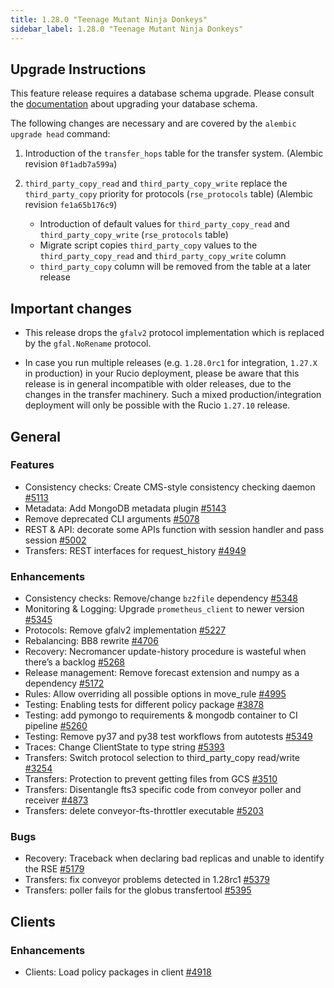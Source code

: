 ```yaml
---
title: 1.28.0 "Teenage Mutant Ninja Donkeys"
sidebar_label: 1.28.0 "Teenage Mutant Ninja Donkeys"
---
```


## Upgrade Instructions

This feature release requires a database schema upgrade. Please consult the [documentation](https://rucio.cern.ch/documentation/database/) about upgrading your
database schema.

The following changes are necessary and are covered by the `alembic upgrade head` command:

1. Introduction of the `transfer_hops` table for the transfer system. (Alembic revision `0f1adb7a599a`)

1. `third_party_copy_read` and `third_party_copy_write` replace the `third_party_copy` priority for protocols (`rse_protocols` table) (Alembic revision `fe1a65b176c9`)

    - Introduction of default values for  `third_party_copy_read` and `third_party_copy_write` (`rse_protocols` table)
    - Migrate script copies `third_party_copy` values to the `third_party_copy_read` and `third_party_copy_write` column
    - `third_party_copy` column will be removed from the table at a later release

## Important changes

- This release drops the `gfalv2` protocol implementation which is replaced by the `gfal.NoRename` protocol.

- In case you run multiple releases (e.g. `1.28.0rc1` for integration, `1.27.X` in production) in your Rucio deployment, please be aware
  that this release is in general incompatible with older releases, due to the changes in the transfer machinery. Such a mixed production/integration
  deployment will only be possible with the Rucio `1.27.10` release.

## General

### Features

- Consistency checks: Create CMS-style consistency checking daemon [#5113](https://github.com/rucio/rucio/issues/5113)
- Metadata: Add MongoDB metadata plugin [#5143](https://github.com/rucio/rucio/issues/5143)
- Remove deprecated CLI arguments [#5078](https://github.com/rucio/rucio/issues/5078)
- REST & API: decorate some APIs function with session handler and pass session [#5002](https://github.com/rucio/rucio/issues/5002)
- Transfers: REST interfaces for request_history [#4949](https://github.com/rucio/rucio/issues/4949)

### Enhancements

- Consistency checks: Remove/change `bz2file` dependency [#5348](https://github.com/rucio/rucio/issues/5348)
- Monitoring & Logging: Upgrade `prometheus_client` to newer version [#5345](https://github.com/rucio/rucio/issues/5345)
- Protocols: Remove gfalv2 implementation [#5227](https://github.com/rucio/rucio/issues/5227)
- Rebalancing: BB8 rewrite [#4706](https://github.com/rucio/rucio/issues/4706)
- Recovery: Necromancer update-history procedure is wasteful when there’s a backlog [#5268](https://github.com/rucio/rucio/issues/5268)
- Release management: Remove forecast extension and numpy as a dependency [#5172](https://github.com/rucio/rucio/issues/5172)
- Rules: Allow overriding all possible options in move_rule [#4995](https://github.com/rucio/rucio/issues/4995)
- Testing: Enabling tests for different policy package [#3878](https://github.com/rucio/rucio/issues/3878)
- Testing: add pymongo to requirements & mongodb container to CI pipeline [#5260](https://github.com/rucio/rucio/issues/5260)
- Testing: Remove py37 and py38 test workflows from autotests [#5349](https://github.com/rucio/rucio/issues/5349)
- Traces: Change ClientState to type string [#5393](https://github.com/rucio/rucio/issues/5393)
- Transfers: Switch protocol selection to third_party_copy read/write [#3254](https://github.com/rucio/rucio/issues/3254)
- Transfers: Protection to prevent getting files from GCS [#3510](https://github.com/rucio/rucio/issues/3510)
- Transfers: Disentangle fts3 specific code from conveyor poller and receiver  [#4873](https://github.com/rucio/rucio/issues/4873)
- Transfers: delete conveyor-fts-throttler executable [#5203](https://github.com/rucio/rucio/issues/5203)

### Bugs

- Recovery: Traceback when declaring bad replicas and unable to identify the RSE [#5179](https://github.com/rucio/rucio/issues/5179)
- Transfers: fix conveyor problems detected in 1.28rc1 [#5379](https://github.com/rucio/rucio/issues/5379)
- Transfers: poller fails for the globus transfertool  [#5395](https://github.com/rucio/rucio/issues/5395)

## Clients

### Enhancements

- Clients: Load policy packages in client [#4918](https://github.com/rucio/rucio/issues/4918)